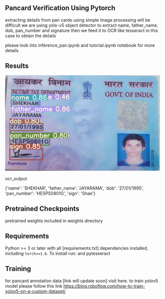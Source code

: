 ## Pancard Verification Using Pytorch

extracting details from pan cards using simple image processing will be difficult
we are using yolo-v5 object detector to extract name, father_name, dob, pan_number and signature
then we feed it to OCR like tesseract in this case to obtain the details

please look into inference_pan.ipynb and tutorial.ipynb notebook for more details

## Results

![Screenshot](inference/output/output.jpg)

ocr_output

{'name': 'SHEKHAR',
 'father_name': 'JAYARAMA',
 'dob': '27/01/1995',
 'pan_number': 'HESPS0801G',
 'sign': 'Shae'}

## Pretrained Checkpoints
pretrained weights included in weights directory

## Requirements

Python >= 3 or later with all [requirements.txt]
dependencies installed, including `torch>=1.6`. To install run:
and pytesseract 


## Training
for pancard annotation data [link will update soon] visit here.
to train yolov5 model please follow this link
https://blog.roboflow.com/how-to-train-yolov5-on-a-custom-dataset/

